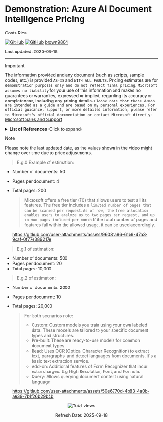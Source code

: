 # Demonstration: Azure AI Document Intelligence Pricing 

Costa Rica

[![GitHub](https://badgen.net/badge/icon/github?icon=github&label)](https://github.com) 
[![GitHub](https://img.shields.io/badge/--181717?logo=github&logoColor=ffffff)](https://github.com/)
[brown9804](https://github.com/brown9804)

Last updated: 2025-08-18

----------

> [!IMPORTANT]
> The information provided and any document (such as scripts, sample codes, etc.) is provided `AS-IS` and `WITH ALL FAULTS`. Pricing estimates are for `demonstration purposes only and do not reflect final pricing`. `Microsoft assumes no liability` for your use of this information and makes no guarantees or warranties, expressed or implied, regarding its accuracy or completeness, including any pricing details. `Please note that these demos are intended as a guide and are based on my personal experiences. For official guidance, support, or more detailed information, please refer to Microsoft's official documentation or contact Microsoft directly`: [Microsoft Sales and Support](https://support.microsoft.com/contactus?ContactUsExperienceEntryPointAssetId=S.HP.SMC-HOME)

<details>
<summary><b>List of References </b> (Click to expand)</summary>

- [Azure Pricing Calculator](https://azure.microsoft.com/en-us/pricing/calculator/)
- [Document Intelligence pricing](https://azure.microsoft.com/en-in/pricing/details/ai-document-intelligence/?msockid=38ec3806873362243e122ce086486339)

</details>

> [!NOTE]
> Please note the last updated date, as the values shown in the video might change over time due to price adjustments.

> E.g.0 Example of estimation: 

- Number of documents: 50
- Pages per document: 4
- Total pages: 200

   > Microsoft offers a free tier (F0) that allows users to test all its features. The free tier includes a `limited number of pages that can be scanned per request`. `As of now, the free allocation enables users to analyze up to two pages per request, and up to 500 pages included per month` If the total number of pages and features fall within the allowed usage, it can be used accordingly.

   <https://github.com/user-attachments/assets/96081a96-61b9-47a3-9caf-0f77e389217e>

> E.g.1 of estimation: 

- Number of documents: 500
- Pages per document: 20
- Total pages: 10,000

> E.g.2 of estimation: 

- Number of documents: 2000
- Pages per document: 10
- Total pages: 20,000

   > For both scenarios note: <br/>
   > - Custom: Custom models you train using your own labeled data. These models are tailored to your specific document types and structures. <br/>
   > - Pre-built: These are ready-to-use models for common document types. <br/>
   > - Read: Uses OCR (Optical Character Recognition) to extract text, paragraphs, and detect languages from documents. It's a basic text extraction service. <br/>
   > - Add-on: Additional features of Form Recognizer that incur extra charges. E.g High Resolution, Font, and Formula. <br/>
   > - Query: Allows querying document content using natural language

  <https://github.com/user-attachments/assets/50e6770d-4b83-4a0b-a639-7b1f26b29b4b>

<!-- START BADGE -->
<div align="center">
  <img src="https://img.shields.io/badge/Total%20views-1428-limegreen" alt="Total views">
  <p>Refresh Date: 2025-09-18</p>
</div>
<!-- END BADGE -->
